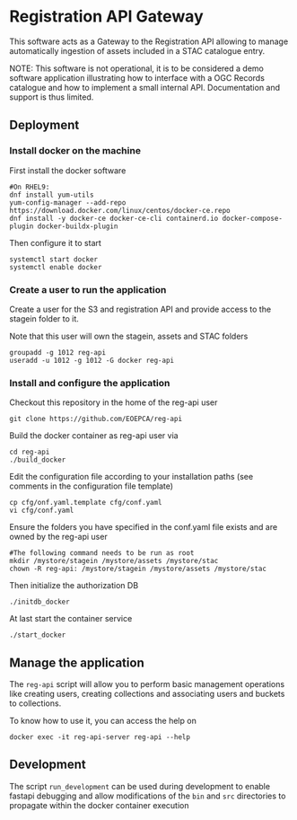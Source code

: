 # Registration API Gateway

This software acts as a Gateway to the Registration API allowing to manage automatically ingestion of assets included in a STAC catalogue entry.

NOTE: This software is not operational, it is to be considered a demo software application illustrating how to interface with a OGC Records catalogue and how to implement a small internal API. Documentation and support is thus limited.

## Deployment


### Install docker on the machine

First install the docker software

```
#On RHEL9:
dnf install yum-utils
yum-config-manager --add-repo https://download.docker.com/linux/centos/docker-ce.repo
dnf install -y docker-ce docker-ce-cli containerd.io docker-compose-plugin docker-buildx-plugin
```

Then configure it to start

```
systemctl start docker
systemctl enable docker
```

### Create a user to run the application

Create a user for the S3 and registration API and provide access to the stagein folder to it.

Note that this user will own the stagein, assets and STAC folders

```
groupadd -g 1012 reg-api
useradd -u 1012 -g 1012 -G docker reg-api
```

### Install and configure the application

Checkout this repository in the home of the reg-api user

```
git clone https://github.com/EOEPCA/reg-api
```

Build the docker container as reg-api user via

```
cd reg-api
./build_docker
```

Edit the configuration file according to your installation paths (see comments in the configuration file template)

```
cp cfg/onf.yaml.template cfg/conf.yaml
vi cfg/conf.yaml
```

Ensure the folders you have specified in the conf.yaml file exists and are owned by the reg-api user

```
#The following command needs to be run as root
mkdir /mystore/stagein /mystore/assets /mystore/stac
chown -R reg-api: /mystore/stagein /mystore/assets /mystore/stac
```

Then initialize the authorization DB
```
./initdb_docker
```

At last start the container service

```
./start_docker
```

## Manage the application

The `reg-api` script will allow you to perform basic management operations like creating users, creating collections and associating users and buckets to collections.

To know how to use it, you can access the help on

```
docker exec -it reg-api-server reg-api --help
```

## Development

The script `run_development` can be used during development to enable fastapi debugging and allow modifications of the `bin` and `src` directories to propagate within the docker container execution
